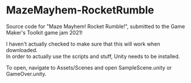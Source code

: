 # MazeMayhem-RocketRumble
Source code for "Maze Mayhem! Rocket Rumble!", submitted to the Game Maker's Toolkit game jam 2021!

I haven't actually checked to make sure that this will work when downloaded.  
In order to actually use the scripts and stuff, Unity needs to be installed.  

To open, navigate to Assets/Scenes and open SampleScene.unity or GameOver.unity.

